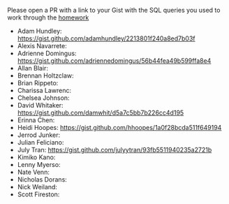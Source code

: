 Please open a PR with a link to your Gist with the SQL queries you used to work through the [homework](https://github.com/turingschool/lesson_plans/blob/master/ruby_03-professional_rails_applications/intermediate_sql.md)

* Adam Hundley: https://gist.github.com/adamhundley/2213801f240a8ed7b03f
* Alexis Navarrete:
* Adrienne Domingus: https://gist.github.com/adriennedomingus/56b44fea49b599ffa8e4
* Allan Blair:
* Brennan Holtzclaw:
* Brian Rippeto:
* Charissa Lawrenc:
* Chelsea Johnson:
* David Whitaker: https://gist.github.com/damwhit/d5a7c5bb7b226cc4d195
* Erinna Chen:
* Heidi Hoopes: https://gist.github.com/hhoopes/1a0f28bcda511f649194
* Jerrod Junker:
* Julian Feliciano:
* July Tran: https://gist.github.com/julyytran/93fb5511940235a2721b
* Kimiko Kano:
* Lenny Myerso:
* Nate Venn:
* Nicholas Dorans:
* Nick Weiland:
* Scott Fireston:
